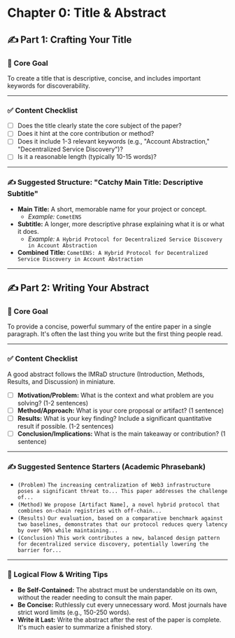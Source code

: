 # Chapter 0: Title & Abstract

## ✍️ Part 1: Crafting Your Title

### 🎯 Core Goal
To create a title that is descriptive, concise, and includes important keywords for discoverability.

---

### ✅ Content Checklist
- [ ] Does the title clearly state the core subject of the paper?
- [ ] Does it hint at the core contribution or method?
- [ ] Does it include 1-3 relevant keywords (e.g., "Account Abstraction," "Decentralized Service Discovery")?
- [ ] Is it a reasonable length (typically 10-15 words)?

---

### ✍️ Suggested Structure: "Catchy Main Title: Descriptive Subtitle"

*   **Main Title:** A short, memorable name for your project or concept.
    *   *Example:* `CometENS`
*   **Subtitle:** A longer, more descriptive phrase explaining what it is or what it does.
    *   *Example:* `A Hybrid Protocol for Decentralized Service Discovery in Account Abstraction`
*   **Combined Title:** `CometENS: A Hybrid Protocol for Decentralized Service Discovery in Account Abstraction`

---

## ✍️ Part 2: Writing Your Abstract

### 🎯 Core Goal
To provide a concise, powerful summary of the entire paper in a single paragraph. It's often the last thing you write but the first thing people read.

---

### ✅ Content Checklist
A good abstract follows the IMRaD structure (Introduction, Methods, Results, and Discussion) in miniature.
- [ ] **Motivation/Problem:** What is the context and what problem are you solving? (1-2 sentences)
- [ ] **Method/Approach:** What is your core proposal or artifact? (1 sentence)
- [ ] **Results:** What is your key finding? Include a significant quantitative result if possible. (1-2 sentences)
- [ ] **Conclusion/Implications:** What is the main takeaway or contribution? (1 sentence)

---

### ✍️ Suggested Sentence Starters (Academic Phrasebank)

*   `(Problem)` `The increasing centralization of Web3 infrastructure poses a significant threat to... This paper addresses the challenge of...`
*   `(Method)` `We propose [Artifact Name], a novel hybrid protocol that combines on-chain registries with off-chain...`
*   `(Results)` `Our evaluation, based on a comparative benchmark against two baselines, demonstrates that our protocol reduces query latency by over 90% while maintaining...`
*   `(Conclusion)` `This work contributes a new, balanced design pattern for decentralized service discovery, potentially lowering the barrier for...`

---

### 🔗 Logical Flow & Writing Tips
*   **Be Self-Contained:** The abstract must be understandable on its own, without the reader needing to consult the main paper.
*   **Be Concise:** Ruthlessly cut every unnecessary word. Most journals have strict word limits (e.g., 150-250 words).
*   **Write it Last:** Write the abstract after the rest of the paper is complete. It's much easier to summarize a finished story.